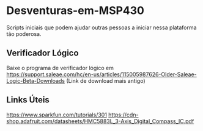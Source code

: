 # Desventuras-em-MSP430
Scripts iniciais que podem ajudar outras pessoas a iniciar nessa plataforma tão poderosa.


## Verificador Lógico
Baixe o programa de verificador lógico em https://support.saleae.com/hc/en-us/articles/115005987626-Older-Saleae-Logic-Beta-Downloads (Link de download mais antigo)

## Links Úteis
https://www.sparkfun.com/tutorials/301
https://cdn-shop.adafruit.com/datasheets/HMC5883L_3-Axis_Digital_Compass_IC.pdf

